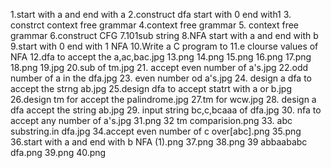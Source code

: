 1.start with a and end with a
2.construct dfa start with 0 end with1
3. constrct context free grammar
4.context free grammar
5. context free grammar
6.construct CFG
7.101sub string
8.NFA start with a and end with b
9.start with 0 end with 1 NFA
10.Write a C program to
11.e clourse values of NFA
12.dfa to accept the a,ac,bac.jpg
13.png
14.png
15.png
16.png
17.png
18.png
19.jpg
20.sub of tm.jpg
21. accept even number of a's.jpg
22.odd number of a in the dfa.jpg
23. even number od a's.jpg
24. design a dfa to accept the strng ab.jpg
25.design dfa to accept statrt with a or b.jpg
26.design tm for accept the palindrome.jpg
27.tm for wcw.jpg
28. design a dfa accept the string ab.jpg
29. input string bc,c,bcaaa of dfa.jpg
30. nfa to accept any number of a's.jpg
31.png
32 tm comparision.png
33. abc substring.in dfa.jpg
34.accept even number of c over[abc].png
35.png
36.start with a and end with b NFA (1).png
37.png
38.png
39 abbaababc dfa.png
39.png
40.png







